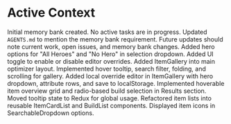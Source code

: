 # Active Context

Initial memory bank created. No active tasks are in progress.
Updated `AGENTS.md` to mention the memory bank requirement.
Future updates should note current work, open issues, and memory bank changes.
Added hero options for "All Heroes" and "No Hero" in selection dropdown.
Added UI toggle to enable or disable editor overrides.
Added ItemGallery into main optimizer layout.
Implemented hover tooltip, search filter, folding, and scrolling for gallery.
Added local override editor in ItemGallery with hero dropdown, attribute rows, and save to localStorage.
Implemented hoverable item overview grid and radio-based build selection in Results section.
Moved tooltip state to Redux for global usage.
Refactored item lists into reusable ItemCardList and BuildList components.
Displayed item icons in SearchableDropdown options.

